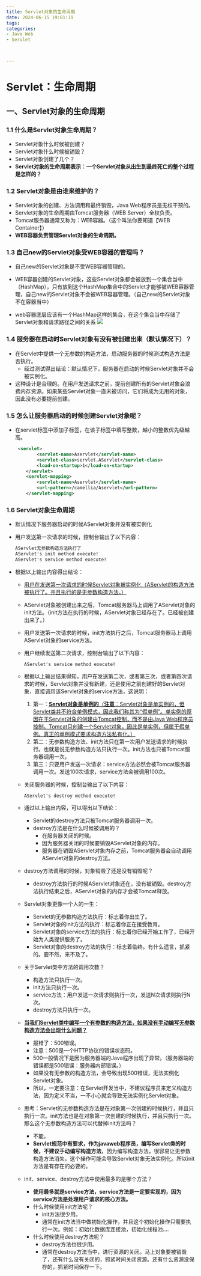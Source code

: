 ```yaml
---
title: Servlet对象的生命周期
date: 2024-06-15 19:01:19
tags: 
categories: 
- Java Web
- Servlet



---
```



# Servlet：生命周期

## 一、Servlet对象的生命周期

### 1.1 什么是Servlet对象生命周期？

- Servlet对象什么时候被创建？
- Servlet对象什么时候被销毁？
- Servlet对象创建了几个？
- **Servlet对象的生命周期表示：一个Servlet对象从出生到最终死亡的整个过程是怎样的？**

### 1.2 Servlet对象是由谁来维护的？

- Servlet对象的创建、方法调用和最终销毁，Java Web程序员是无权干预的。
- Servlet对象的生命周期由Tomcat服务器（WEB Server）全权负责。
- Tomcat服务器通常又称为：WEB容器。（这个叫法你要知道【WEB Container】）
- **WEB容器负责管理Servlet对象的生命周期。**

### 1.3 自己new的Servlet对象受WEB容器的管理吗？

- 自己new的Servlet对象是不受WEB容器管理的。

- WEB容器创建的Servlet对象，这些Servlet对象都会被放到一个集合当中（HashMap），只有放到这个HashMap集合中的Servlet才能够被WEB容器管理，自己new的Servlet对象不会被WEB容器管理。（自己new的Servlet对象不在容器当中）

- web容器底层应该有一个HashMap这样的集合，在这个集合当中存储了Servlet对象和请求路径之间的关系
![](../assets/web容器的map集合.png)
### 1.4 服务器在启动时Servlet对象有没有被创建出来（默认情况下）？

- 在Servlet中提供一个无参数的构造方法，启动服务器的时候测试构造方法是否执行。
    - 经过测试得出结论：默认情况下，服务器在启动的时候Servlet对象并不会被实例化。
- 这种设计是合理的。在用户发送请求之前，提前创建所有的Servlet对象会浪费内存资源。如果某些Servlet对象一直未被访问，它们将成为无用的对象，因此没有必要提前创建。

### 1.5 怎么让服务器启动的时候创建Servlet对象呢？

- 在servlet标签中添加<load-on-startup>子标签，在该子标签中填写整数，越小的整数优先级越高。

    ```xml
     <servlet>
            <servlet-name>Aservlet</servlet-name>
            <servlet-class>servlet.AServlet</servlet-class>
            <load-on-startup>1</load-on-startup>
        </servlet>
        <servlet-mapping>
            <servlet-name>Aservlet</servlet-name>
            <url-pattern>/camellia/Aservlet</url-pattern>
        </servlet-mapping>
  ```

### 1.6 Servlet对象生命周期

- 默认情况下服务器启动的时候AServlet对象并没有被实例化

- 用户发送第一次请求的时候，控制台输出了以下内容：

    ```markdown
    AServlet无参数构造方法执行了
    AServlet's init method execute!
    AServlet's service method execute!
    ```

- 根据以上输出内容得出结论：

    - <u>用户在发送第一次请求的时候Servlet对象被实例化（AServlet的构造方法被执行了。并且执行的是无参数构造方法。）</u>
    - AServlet对象被创建出来之后，Tomcat服务器马上调用了AServlet对象的init方法。（init方法在执行的时候，AServlet对象已经存在了。已经被创建出来了。）
    - 用户发送第一次请求的时候，init方法执行之后，Tomcat服务器马上调用AServlet对象的service方法。

    - 用户继续发送第二次请求，控制台输出了以下内容：

      ```
      AServlet's service method execute!
      ```

    - 根据以上输出结果得知，用户在发送第二次，或者第三次，或者第四次请求的时候，Servlet对象并没有新建，还是使用之前创建好的Servlet对象，直接调用该Servlet对象的service方法，这说明：

        1. 第一：<u>**Servlet对象是单例的**（**注意**：Servlet对象是单实例的，但Servlet类并不符合单例模式，因此我们称其为“假单例”。单实例的原因在于Servlet对象的创建由Tomcat控制，而不是由Java Web程序员控制。Tomcat只创建一个Servlet对象，因此是单实例，但属于假单例。真正的单例模式要求构造方法私有化。）</u>
        2. 第二：无参数构造方法、init方法只在第一次用户发送请求的时候执行。也就是说无参数构造方法只执行一次。init方法也只被Tomcat服务器调用一次。
        3. 第三：只要用户发送一次请求：service方法必然会被Tomcat服务器调用一次。发送100次请求，service方法会被调用100次。

    - 关闭服务器的时候，控制台输出了以下内容：

      ```
      AServlet's destroy method execute!
      ```

    - 通过以上输出内容，可以得出以下结论：

        - Servlet的destroy方法只被Tomcat服务器调用一次。
        - destroy方法是在什么时候被调用的？
            - 在服务器关闭的时候。
            - 因为服务器关闭的时候要销毁AServlet对象的内存。
            - 服务器在销毁AServlet对象内存之前，Tomcat服务器会自动调用AServlet对象的destroy方法。

    - destroy方法调用的时候，对象销毁了还是没有销毁呢？

        - destroy方法执行的时候AServlet对象还在，没有被销毁。destroy方法执行结束之后，AServlet对象的内存才会被Tomcat释放。

    - Servlet对象更像一个人的一生：

        - Servlet的无参数构造方法执行：标志着你出生了。
        - Servlet对象的init方法的执行：标志着你正在接受教育。
        - Servlet对象的service方法的执行：标志着你已经开始工作了，已经开始为人类提供服务了。
        - Servlet对象的destroy方法的执行：标志着临终。有什么遗言，抓紧的。要不然，来不及了。

    - 关于Servlet类中方法的调用次数？

        - 构造方法只执行一次。
        - init方法只执行一次。
        - service方法：用户发送一次请求则执行一次，发送N次请求则执行N次。
        - destroy方法只执行一次。

    - **<u>当我们Servlet类中编写一个有参数的构造方法，如果没有手动编写无参数构造方法会出现什么问题？</u>**

        - 报错了：500错误。
        - 注意：500是一个HTTP协议的错误状态码。
        - 500一般情况下是因为服务器端的Java程序出现了异常。（服务器端的错误都是500错误：服务器内部错误。）
        - 如果没有无参数的构造方法，会导致出现500错误，无法实例化Servlet对象。
        - 所以，一定要注意：在Servlet开发当中，不建议程序员来定义构造方法，因为定义不当，一不小心就会导致无法实例化Servlet对象。

    - 思考：Servlet的无参数构造方法是在对象第一次创建的时候执行，并且只执行一次。init方法也是在对象第一次创建的时候执行，并且只执行一次。那么这个无参数构造方法可以代替掉init方法吗？

        - 不能。
        - **Servlet规范中有要求，作为javaweb程序员，编写Servlet类的时候，不建议手动编写构造方法**，因为编写构造方法，很容易让无参数构造方法消失，这个操作可能会导致Servlet对象无法实例化。所以init方法是有存在的必要的。

    - init、service、destroy方法中使用最多的是哪个方法？

        - **使用最多就是service方法，service方法是一定要实现的，因为service方法是处理用户请求的核心方法。**
        - 什么时候使用init方法呢？
            - init方法很少用。
            - 通常在init方法当中做初始化操作，并且这个初始化操作只需要执行一次。例如：初始化数据库连接池，初始化线程池....
        - 什么时候使用destroy方法呢？
            - destroy方法也很少用。
            - 通常在destroy方法当中，进行资源的关闭。马上对象要被销毁了，还有什么没有关闭的，抓紧时间关闭资源。还有什么资源没保存的，抓紧时间保存一下。
